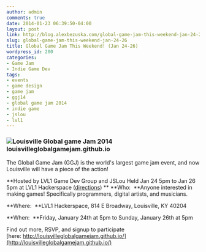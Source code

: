 ```yaml
---
author: admin
comments: true
date: 2014-01-23 06:39:50-04:00
layout: post
link: http://blog.alexbezuska.com/global-game-jam-this-weekend-jan-24-26/
slug: global-game-jam-this-weekend-jan-24-26
title: Global Game Jam This Weekend! (Jan 24-26)
wordpress_id: 200
categories:
- Game Jam
- Indie Game Dev
tags:
- events
- game design
- game jam
- ggj14
- global game jam 2014
- indie game
- jslou
- lvl1
---
```


### ![Louisville Global game Jam 2014 louisvilleglobalgamejam.github.io](/images/2014/02/Screen-Shot-2014-01-23-at-1.14.08-AM.png)
The Global Game Jam (GGJ) is the world's largest game jam event, and now Louisville will have a piece of the action!


**Hosted by LVL1 Game Dev Group and JSLou
Held Jan 24 5pm to Jan 26 5pm at LVL1 Hackerspace ([directions](http://lvl1.org/space))
**
**Who:  **Anyone interested in making games! Specifically programmers, digital artists, and musicians.

**Where:  **LVL1 Hackerspace, 814 E Broadway, Louisville, KY 40204

**When:  **Friday, January 24th at 5pm to Sunday, January 26th at 5pm

Find out more, RSVP, and signup to participate [here: http://louisvilleglobalgamejam.github.io/](http://louisvilleglobalgamejam.github.io/)

